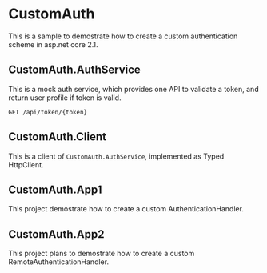 # CustomAuth

This is a sample to demostrate how to create a custom authentication scheme in asp.net core 2.1.

## CustomAuth.AuthService

This is a mock auth service, which provides one API to validate a token, and return user profile if token is valid.

```
GET /api/token/{token}
```

## CustomAuth.Client

This is a client of `CustomAuth.AuthService`, implemented as Typed HttpClient.

## CustomAuth.App1

This project demostrate how to create a custom AuthenticationHandler.

## CustomAuth.App2

This project plans to demostrate how to create a custom RemoteAuthenticationHandler.